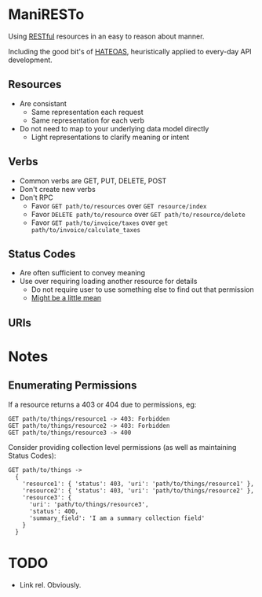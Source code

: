 # ManiRESTo
Using [RESTful](http://en.wikipedia.org/wiki/Representational_state_transfer) resources in an easy to reason about manner.

Including the good bit's of [HATEOAS](http://en.wikipedia.org/wiki/HATEOAS), heuristically applied to every-day API development.

## Resources

* Are consistant
  * Same representation each request
  * Same representation for each verb
* Do not need to map to your underlying data model directly
  * Light representations to clarify meaning or intent

## Verbs
  * Common verbs are GET, PUT, DELETE, POST
  * Don't create new verbs
  * Don't RPC
    * Favor `GET path/to/resources` over `GET resource/index`
    * Favor `DELETE path/to/resource` over `GET path/to/resource/delete`
    * Favor `GET path/to/invoice/taxes` over `get path/to/invoice/calculate_taxes`
 
## Status Codes
  * Are often sufficient to convey meaning
  * Use over requiring loading another resource for details
    * Do not require user to use something else to find out that permission
    * [Might be a little mean](#enumerating-permissions)

## URIs


# Notes

## Enumerating Permissions
If a resource returns a 403 or 404 due to permissions, eg:

```
GET path/to/things/resource1 -> 403: Forbidden
GET path/to/things/resource2 -> 403: Forbidden
GET path/to/things/resource3 -> 400	
```

Consider providing collection level permissions (as well as maintaining Status Codes):

```
GET path/to/things -> 
  { 
    'resource1': { 'status': 403, 'uri': 'path/to/things/resource1' },
    'resource2': { 'status': 403, 'uri': 'path/to/things/resource2' },
    'resource3': { 
      'uri': 'path/to/things/resource3',
      'status': 400,
      'summary_field': 'I am a summary collection field'
    }
  }
```  
  
# TODO
* Link rel. Obviously.